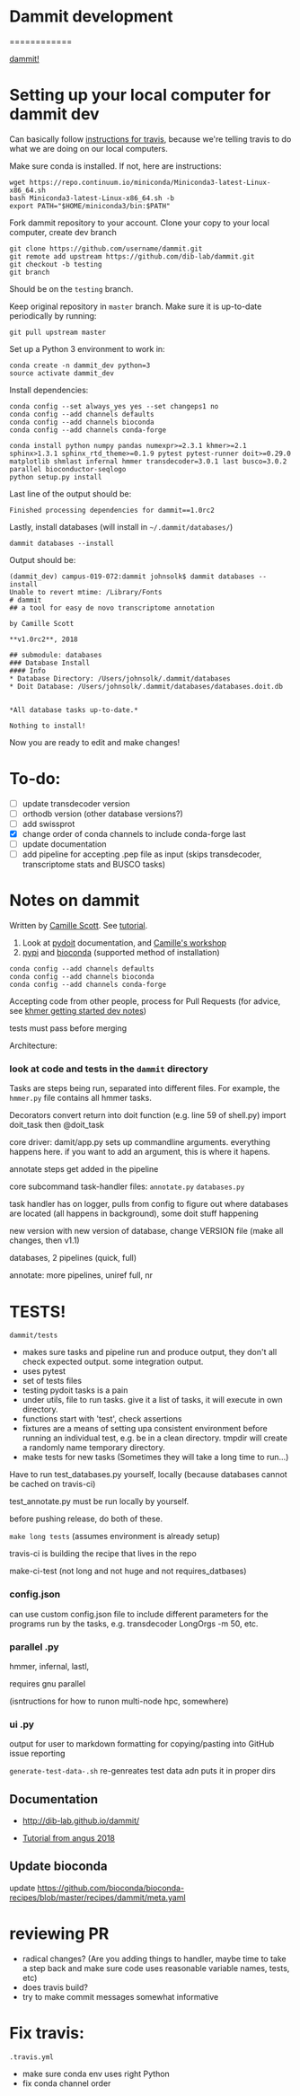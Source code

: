 # Dammit development
============

[dammit!](https://github.com/dib-lab/dammit)


# Setting up your local computer for dammit dev

Can basically follow [instructions for travis](https://github.com/dib-lab/dammit/blob/master/.travis.yml), because we're telling travis to do what we are doing on our local computers.

Make sure conda is installed. If not, here are instructions:
```
wget https://repo.continuum.io/miniconda/Miniconda3-latest-Linux-x86_64.sh
bash Miniconda3-latest-Linux-x86_64.sh -b
export PATH="$HOME/miniconda3/bin:$PATH"
```

Fork dammit repository to your account. Clone your copy to your local computer, create dev branch

```
git clone https://github.com/username/dammit.git
git remote add upstream https://github.com/dib-lab/dammit.git 
git checkout -b testing
git branch
```
Should be on the `testing` branch.

Keep original repository in `master` branch. Make sure it is up-to-date periodically by running:
```
git pull upstream master
```
Set up a Python 3 environment to work in:

```
conda create -n dammit_dev python=3
source activate dammit_dev
```
Install dependencies:
```
conda config --set always_yes yes --set changeps1 no
conda config --add channels defaults
conda config --add channels bioconda
conda config --add channels conda-forge

conda install python numpy pandas numexpr>=2.3.1 khmer>=2.1 sphinx>1.3.1 sphinx_rtd_theme>=0.1.9 pytest pytest-runner doit>=0.29.0 matplotlib shmlast infernal hmmer transdecoder=3.0.1 last busco=3.0.2 parallel bioconductor-seqlogo
python setup.py install
```
Last line of the output should be:
```
Finished processing dependencies for dammit==1.0rc2
```

Lastly, install databases  (will install in `~/.dammit/databases/`)
```
dammit databases --install
```
Output should be:
```
(dammit_dev) campus-019-072:dammit johnsolk$ dammit databases --install
Unable to revert mtime: /Library/Fonts
# dammit
## a tool for easy de novo transcriptome annotation

by Camille Scott

**v1.0rc2**, 2018

## submodule: databases
### Database Install
#### Info
* Database Directory: /Users/johnsolk/.dammit/databases
* Doit Database: /Users/johnsolk/.dammit/databases/databases.doit.db


*All database tasks up-to-date.*

Nothing to install!
```
Now you are ready to edit and make changes!

# To-do:

- [ ] update transdecoder version
- [ ] orthodb version (other database versions?)
- [ ] add swissprot
- [x] change order of conda channels to include conda-forge last
- [ ] update documentation
- [ ] add pipeline for accepting .pep file as input (skips transdecoder, transcriptome stats and BUSCO tasks)

# Notes on dammit

Written by [Camille Scott](http://www.camillescott.org/). See [tutorial](https://angus.readthedocs.io/en/2018/dammit_annotation.html).

1. Look at [pydoit](http://pydoit.org/index.html) documentation, and [Camille's workshop](https://dib-training.readthedocs.io/en/pub/2016-01-20-pydoit-lr.html)
2. [pypi](https://pypi.org/project/dammit/#history) and [bioconda](https://anaconda.org/bioconda/dammit) (supported method of installation)

```
conda config --add channels defaults
conda config --add channels bioconda
conda config --add channels conda-forge
```

Accepting code from other people, process for Pull Requests (for advice, see [khmer getting started dev notes](https://khmer.readthedocs.io/en/latest/dev/getting-started.html))

tests must pass before merging

Architecture:

### look at code and tests in the `dammit` directory

Tasks are steps being run, separated into different files. For example, the `hmmer.py` file contains all hmmer tasks. 

Decorators convert return into doit function (e.g. line 59 of shell.py) import doit_task then @doit_task

core driver: damit/app.py sets up commandline arguments. everything happens here. if you want to add an argument, this is where it hapens.  

annotate steps get added in the pipeline

core subcommand task-handler files:
`annotate.py`
`databases.py`

task handler has on logger, pulls from config to figure out where databases are located (all happens in background), some doit stuff happening

new version with new version of database, change VERSION file
(make all changes, then v1.1)

databases,  2 pipelines (quick, full)

annotate:
more pipelines, uniref full, nr




# TESTS!

`dammit/tests`
* makes sure tasks and pipeline run and produce output, they don't all check expected output. some integration output.
* uses pytest
* set of tests files
* testing pydoit tasks is a pain
* under utils, file to run tasks. give it a list of tasks, it will execute in own directory.
* functions start with 'test', check assertions
* fixtures are a means of setting upa consistent environment before running an individual test, e.g. be in a clean directory. tmpdir will create a randomly name temporary directory.
* make tests for new tasks (Sometimes they will take a long time to run...)


Have to run test_databases.py yourself, locally (because databases cannot be cached on travis-ci)

test_annotate.py must be run locally by yourself.

before pushing release, do both of these.

`make long tests` (assumes environment is already setup)

travis-ci is building the recipe that lives in the repo

make-ci-test (not long and not huge and not requires_datbases)


### config.json

can use custom config.json file to include different parameters for the programs run by the tasks, e.g. transdecoder LongOrgs -m 50, etc.

### parallel .py

hmmer, infernal, lastl, 

requires gnu parallel

(isntructions for how to runon multi-node hpc, somewhere)

### ui .py

output for user to markdown formatting for copying/pasting into GitHub issue reporting

`generate-test-data-.sh` re-genreates test data adn puts it in proper dirs

## Documentation

* http://dib-lab.github.io/dammit/

* [Tutorial from angus 2018](https://angus.readthedocs.io/en/2018/dammit_annotation.html)

## Update bioconda

update https://github.com/bioconda/bioconda-recipes/blob/master/recipes/dammit/meta.yaml


# reviewing PR

* radical changes? (Are you adding things to handler, maybe time to take a step back and make sure code uses reasonable variable names, tests, etc)
* does travis build?
* try to make commit messages somewhat informative

# Fix travis:
`.travis.yml`
* make sure conda env uses right Python
* fix conda channel order


